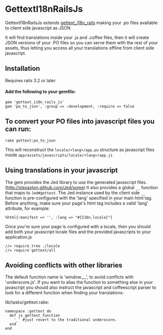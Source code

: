 # GettextI18nRailsJs

GettextI18nRailsJs extends [gettext_i18n_rails](https://github.com/grosser/gettext_i18n_rails) making your .po files available to client side javascript as JSON

It will find translations inside your .js and .coffee files, then it will create JSON versions of your .PO files so you can serve them with the rest of your assets, thus letting you access all your translations offline from client side javascript.

## Installation

Requires rails 3.2 or later.

#### Add the following to your gemfile:

    gem 'gettext_i18n_rails_js'
    gem 'po_to_json', :group => :development, :require => false

## To convert your PO files into javascript files you can run:

    rake gettext:po_to_json

This will reconstruct the `locale/<lang>/app.po` structure as javascript files inside `app/assets/javascripts/locale/<lang>/app.js`

## Using translations in your javascript

The gem provides the Jed library to use the generated javascript files. (http://slexaxton.github.com/Jed/some) 
It also provides a global `__` function that maps to `Jed#gettext`.
The Jed instance used by the client side `__` function is pre-configured with the 'lang' specified in your main html tag.
Before anything, make sure your page's html tag includes a valid 'lang' attribute, for example:

    %html{:manifest => '', :lang => "#{I18n.locale}"}

Once you're sure your page is configured with a locale, then you should add both your javascript locale files and the provided javascripts to your application.js

    //= require_tree ./locale 
    //= require gettext/all

## Avoiding conflicts with other libraries

The default function name is 'window.__', to avoid conflicts with 'underscore.js'. If you want to alias the function to something
else in your javascript you should also instruct the javascript and coffeescript parser to look for a different function
when finding your translations:

lib/tasks/gettext.rake:

    namespace :gettext do
      def js_gettext_function
        '_' #just revert to the traditional underscore.
      end
    end

